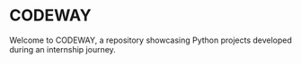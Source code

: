 # CODEWAY
Welcome to CODEWAY, a repository showcasing Python projects developed during an internship journey.

